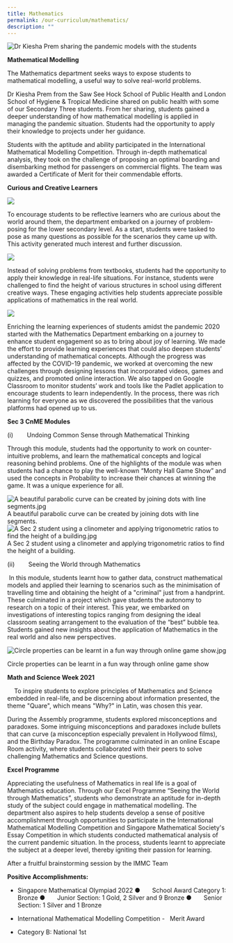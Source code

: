 ```yaml
---
title: Mathematics
permalink: /our-curriculum/mathematics/
description: ""
---
```

![Dr Kiesha Prem sharing the pandemic models with the students](/images/Dr%20Kiesha%20Prem%20sharing%20the%20pandemic%20models%20with%20the%20students.jpg)

**Mathematical Modelling**

The Mathematics department seeks ways to expose students to mathematical modelling, a useful way to solve real-world problems.

Dr Kiesha Prem from the Saw See Hock School of Public Health and London School of Hygiene & Tropical Medicine shared on public health with some of our Secondary Three students. From her sharing, students gained a deeper understanding of how mathematical modelling is applied in managing the pandemic situation. Students had the opportunity to apply their knowledge to projects under her guidance.

Students with the aptitude and ability participated in the International Mathematical Modelling Competition. Through in-depth mathematical analysis, they took on the challenge of proposing an optimal boarding and disembarking method for passengers on commercial flights. The team was awarded a Certificate of Merit for their commendable efforts.

     
**Curious and Creative Learners**

![](/images/Samples%20of%20problem-posing%20tasks%20submitted.jpg)

To encourage students to be reflective learners who are curious about the world around them, the department embarked on a journey of problem-posing for the lower secondary level. As a start, students were tasked to pose as many questions as possible for the scenarios they came up with. This activity generated much interest and further discussion.

![](/images/Finding%20the%20height%20of%20the%20Confucius%20statue.jpg)

Instead of solving problems from textbooks, students had the opportunity to apply their knowledge in real-life situations. For instance, students were challenged to find the height of various structures in school using different creative ways. These engaging activities help students appreciate possible applications of mathematics in the real world.

![](/images/The%20measuring%20tape%20is%20not%20long%20enough.jpg)


Enriching the learning experiences of students amidst the pandemic 2020 started with the Mathematics Department embarking on a journey to enhance student engagement so as to bring about joy of learning. We made the effort to provide learning experiences that could also deepen students’ understanding of mathematical concepts. Although the progress was affected by the COVID-19 pandemic, we worked at overcoming the new challenges through designing lessons that incorporated videos, games and quizzes, and promoted online interaction. We also tapped on Google Classroom to monitor students’ work and tools like the Padlet application to encourage students to learn independently. In the process, there was rich learning for everyone as we discovered the possibilities that the various platforms had opened up to us.

**Sec 3 CnME Modules**

(i)        Undoing Common Sense through Mathematical Thinking

Through this module, students had the opportunity to work on counter-intuitive problems, and learn the mathematical concepts and logical reasoning behind problems. One of the highlights of the module was when students had a chance to play the well-known “Monty Hall Game Show” and used the concepts in Probability to increase their chances at winning the game. It was a unique experience for all.


![A beautiful parabolic curve can be created by joining dots with line segments.jpg](https://nanhuahigh.moe.edu.sg/qql/slot/u528/Our%20Curriculum%202021/Mathematics/A%20beautiful%20parabolic%20curve%20can%20be%20created%20by%20joining%20dots%20with%20line%20segments.jpg)  A beautiful parabolic curve can be created by joining dots with line segments.
<br>
![A Sec 2 student using a clinometer and applying trigonometric ratios to find the height of a building.jpg](/images/A%20Sec%202%20student%20using%20a%20clinometer.jpg) A Sec 2 student using a clinometer and applying trigonometric ratios to find the height of a building.  
 

  

(ii)        Seeing the World through Mathematics

 In this module, students learnt how to gather data, construct mathematical models and applied their learning to scenarios such as the minimisation of travelling time and obtaining the height of a "criminal" just from a handprint. These culminated in a project which gave students the autonomy to research on a topic of their interest. This year, we embarked on investigations of interesting topics ranging from designing the ideal classroom seating arrangement to the evaluation of the “best” bubble tea. Students gained new insights about the application of Mathematics in the real world and also new perspectives. 

![Circle properties can be learnt in a fun way through online game show.jpg](/images/Circle%20properties%20can%20be%20learnt%20in%20a%20fun%20way%20through%20online%20game%20show.jpg)

Circle properties can be learnt in a fun way through online game show

  

**Math and Science Week 2021**   

    To inspire students to explore principles of Mathematics and Science embedded in real-life, and be discerning about information presented, the theme "Quare", which means "Why?" in Latin, was chosen this year.

During the Assembly programme, students explored misconceptions and paradoxes. Some intriguing misconceptions and paradoxes include bullets that can curve (a misconception especially prevalent in Hollywood films), and the Birthday Paradox. The programme culminated in an online Escape Room activity, where students collaborated with their peers to solve challenging Mathematics and Science questions.  

**Excel Programme**

Appreciating the usefulness of Mathematics in real life is a goal of Mathematics education. Through our Excel Programme “Seeing the World through Mathematics”, students who demonstrate an aptitude for in-depth study of the subject could engage in mathematical modelling. The department also aspires to help students develop a sense of positive accomplishment through opportunities to participate in the International Mathematical Modelling Competition and Singapore Mathematical Society's Essay Competition in which students conducted mathematical analysis of the current pandemic situation. In the process, students learnt to appreciate the subject at a deeper level, thereby igniting their passion for learning.

  



After a fruitful brainstorming session by the IMMC Team 

  

  

**Positive Accomplishments:**  

       

* Singapore Mathematical Olympiad 2022 
        ●       School Award Category 1: Bronze
        ●       Junior Section: 1 Gold, 2 Silver and 9 Bronze
        ●       Senior Section: 1 Silver and 1 Bronze

* International Mathematical Modelling Competition -   Merit Award
    
*   Category B: National 1st